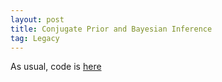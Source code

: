 ```yaml
---
layout: post
title: Conjugate Prior and Bayesian Inference
tag: Legacy
---
```


As usual, code is [here](https://github.com/xipengwang/RandomHacks/blob/main/conjugate-prior/conjugate_prior.ipynb)
